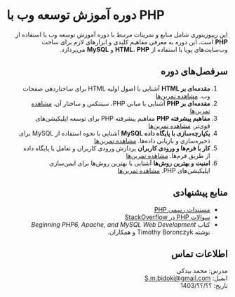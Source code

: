 # دوره آموزش توسعه وب با PHP

<div dir="rtl" align="right">

این ریپوزیتوری شامل منابع و تمرینات مرتبط با دوره آموزش توسعه وب با استفاده از **PHP** است. این دوره به معرفی مفاهیم کلیدی و ابزارهای لازم برای ساخت وب‌سایت‌های پویا با استفاده از **HTML**، **PHP** و **MySQL** می‌پردازد.

## سرفصل‌های دوره
<ol>
    <li><strong>مقدمه‌ای بر HTML</strong>  
        آشنایی با اصول اولیه HTML برای ساختاردهی صفحات وب.
        <a href="./تکلیف%202-HTML/">مشاهده تمرین‌ها</a>
    </li>
    <li><strong>مقدمه‌ای بر PHP</strong>  
        آشنایی با مبانی PHP، سینتکس و ساختار آن.
        <a href="./تکلیف%203-PHP%20مفاهیم%20اولیه/">مشاهده تمرین‌ها</a>
    </li>
    <li><strong>مفاهیم پیشرفته PHP</strong>  
        مفاهیم پیشرفته PHP برای توسعه اپلیکیشن‌های قوی‌تر.
        <a href="./تکلیف%205-PHP%20و%20MySQL/">مشاهده تمرین‌ها</a>
    </li>
    <li><strong>یکپارچه‌سازی با پایگاه داده MySQL</strong>  
        آشنایی با نحوه استفاده از MySQL برای ذخیره‌سازی و بازیابی داده‌ها.
        <a href="./تکلیف%204-آرایه‌ها%20و%20انتقال%20پارامتر%20بین%20صفحات/">مشاهده تمرین‌ها</a>
    </li>
    <li><strong>کار با فرم‌ها و ورودی کاربران</strong>  
        پردازش ورودی کاربران و تعامل با پایگاه داده از طریق فرم‌ها.
        <a href="./تکلیف%206-HTML%20و%20فرم‌ها/">مشاهده تمرین‌ها</a>
    </li>
    <li><strong>امنیت و بهترین روش‌ها</strong>  
        آشنایی با بهترین روش‌ها برای ایمن‌سازی اپلیکیشن‌های PHP.
        <a href="./تکلیف%207-PHP%20و%20تصاویر/">مشاهده تمرین‌ها</a>
    </li>
</ol>


## منابع پیشنهادی
- [مستندات رسمی PHP](http://php.net)
- [سوالات PHP در StackOverflow](http://stackoverflow.com)
- کتاب _Beginning PHP6, Apache, and MySQL Web Development_ نوشته Timothy Boronczyk و همکاران.

## اطلاعات تماس
مدرس: محمد بیدکی  
ایمیل: S.m.bidoki@gmail.com  
تاریخ: ؟؟/؟؟/1403  

</div>

